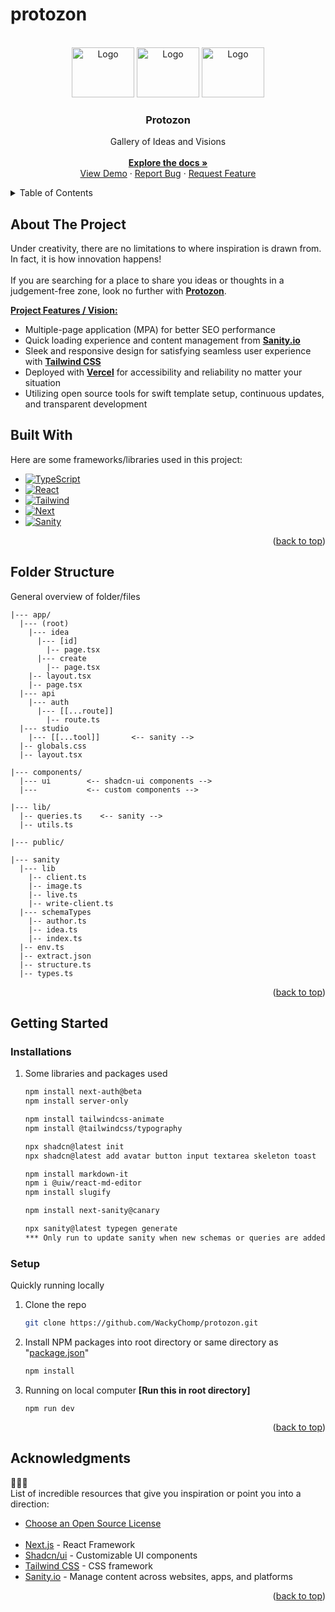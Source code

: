 # protozon

<!-- PROJECT LOGO -->
<br />
<div align="center" id='readme-top'>
  <img src="https://i.pinimg.com/originals/76/47/0f/76470f55efbc8cc7ec81778d18febc91.gif" alt="Logo" target='blank' width="100" height="80">
  <img src="https://i.pinimg.com/originals/76/47/0f/76470f55efbc8cc7ec81778d18febc91.gif" alt="Logo" target='blank' width="100" height="80">
  <img src="https://i.pinimg.com/originals/76/47/0f/76470f55efbc8cc7ec81778d18febc91.gif" alt="Logo" target='blank' width="100" height="80">

  <h3 align="center">Protozon</h3>

  <p align="center">
    Gallery of Ideas and Visions
    <br />
    <br />
    <a href="https://github.com/WackyChomp/protozon"><strong>Explore the docs »</strong></a>
    <br />
    <a href="https://github.com/WackyChomp/protozon">View Demo</a>
    ·
    <a href="https://github.com/WackyChomp/protozon/issues">Report Bug</a>
    ·
    <a href="https://github.com/WackyChomp/protozon/issues">Request Feature</a>
  </p>
</div>


<!-- TABLE OF CONTENTS -->
<details>
  <summary>Table of Contents</summary>
  <ol>
    <li><a href="#about-the-project">About The Project</a></li>
    <li><a href="#built-with">Built With</a></li>
    <li><a href="#acknowledgments">Acknowledgments</a></li>
    <li><a href="#folder-structure">Folder Structure</a></li>
    <li>
      <a href="#getting-started">Getting Started</a>
      <ul>
        <li><a href="#installations">Installations</a></li>
        <li><a href="#setup">Setup</a></li>
      </ul>
    </li>
    <!-- <li><a href="#"></a></li> -->
    <!-- <li><a href="#"></a></li> -->
  </ol>
</details>


## About The Project
Under creativity, there are no limitations to where inspiration is drawn from. In fact, it is how innovation happens!
<br/><br/>
If you are searching for a place to share you ideas or thoughts in a judgement-free zone, look no further with <b><u>Protozon</u></b>.

<u><b>Project Features / Vision:</b></u>
* Multiple-page application (MPA) for better SEO performance
* Quick loading experience and content management from <u><b>Sanity.io</u></b>
* Sleek and responsive design for satisfying seamless user experience with <u><b>Tailwind CSS</u></b>
* Deployed with <u><b>Vercel</b></u> for accessibility and reliability no matter your situation
* Utilizing open source tools for swift template setup, continuous updates, and transparent development


<!-- BUILT WITH -->
## Built With
Here are some frameworks/libraries used in this project:
* [![TypeScript][TypeScript]][TypeScript-url]
* [![React][React.js]][React-url]
* [![Tailwind][Tailwind.css]][Tailwind-url]
* [![Next][Next.js]][Next-url]
* [![Sanity][Sanity.io]][Sanity-url]

<p align="right">(<a href="#readme-top">back to top</a>)</p>


## Folder Structure
General overview of folder/files
```
|--- app/
  |--- (root)
    |--- idea
      |--- [id]
        |-- page.tsx
      |--- create
        |-- page.tsx
    |-- layout.tsx
    |-- page.tsx
  |--- api
    |--- auth
      |--- [[...route]]
        |-- route.ts
  |--- studio
    |--- [[...tool]]       <-- sanity -->
  |-- globals.css
  |-- layout.tsx

|--- components/
  |--- ui        <-- shadcn-ui components -->
  |---           <-- custom components -->

|--- lib/
  |-- queries.ts    <-- sanity -->
  |-- utils.ts

|--- public/

|--- sanity
  |--- lib
    |-- client.ts
    |-- image.ts
    |-- live.ts
    |-- write-client.ts
  |--- schemaTypes
    |-- author.ts
    |-- idea.ts
    |-- index.ts
  |-- env.ts
  |-- extract.json
  |-- structure.ts
  |-- types.ts
```
<p align="right">(<a href="#readme-top">back to top</a>)</p>


<!-- GETTING STARTED -->
## Getting Started

### Installations
1. Some libraries and packages used
    ```sh
    npm install next-auth@beta
    npm install server-only

    npm install tailwindcss-animate
    npm install @tailwindcss/typography

    npx shadcn@latest init
    npx shadcn@latest add avatar button input textarea skeleton toast

    npm install markdown-it
    npm i @uiw/react-md-editor
    npm install slugify

    npm install next-sanity@canary

    npx sanity@latest typegen generate
    *** Only run to update sanity when new schemas or queries are added ***
    ```

### Setup
Quickly running locally
1. Clone the repo
   ```sh
   git clone https://github.com/WackyChomp/protozon.git
   ```
2. Install NPM packages into root directory or same directory as "<u>package.json</u>"
   ```sh
   npm install
   ```
3. Running on local computer <b>[Run this in root directory]</b>
   ```
   npm run dev
   ```

<p align="right">(<a href="#readme-top">back to top</a>)</p>


<!-- ACKNOWLEDGMENTS -->
## Acknowledgments 
🌟🤗🌟<br>
List of incredible resources that give you inspiration or point you into a direction:

* [Choose an Open Source License](https://choosealicense.com)
<br><br>
* [Next.js](https://nextjs.org/) - React Framework
* [Shadcn/ui](https://ui.shadcn.com/docs) - Customizable UI components
* [Tailwind CSS](https://tailwindcss.com/docs/installation) - CSS framework
* [Sanity.io](https://www.sanity.io/) - Manage content across websites, apps, and platforms

<p align="right">(<a href="#readme-top">back to top</a>)</p>


<!-- MARKDOWN LINKS & IMAGES -->
[Next.js]: https://img.shields.io/badge/next.js-000000?style=for-the-badge&logo=nextdotjs&logoColor=white
[Next-url]: https://nextjs.org/
[TypeScript]: https://img.shields.io/badge/TypeScript-007ACC?style=for-the-badge&logo=typescript&logoColor=white
[TypeScript-url]: https://www.typescriptlang.org/

[React.js]: https://img.shields.io/badge/React-20232A?style=for-the-badge&logo=react&logoColor=61DAFB
[React-url]: https://reactjs.org/
[Tailwind.css]: https://img.shields.io/badge/Tailwind_CSS-38B2AC?style=for-the-badge&logo=tailwind-css&logoColor=white
[Tailwind-url]: https://tailwindcss.com/

[Sanity.io]: https://img.shields.io/badge/Sanity-EF3939?style=for-the-badge&logo=Sanity&logoColor=white
[Sanity-url]: https://www.sanity.io/

<!--
Initialize project with CLI
npm create sanity@latest -- --project [FOUND IN PROJECT PROFILE] --dataset production --template clean

npm install next-sanity@canary
-->